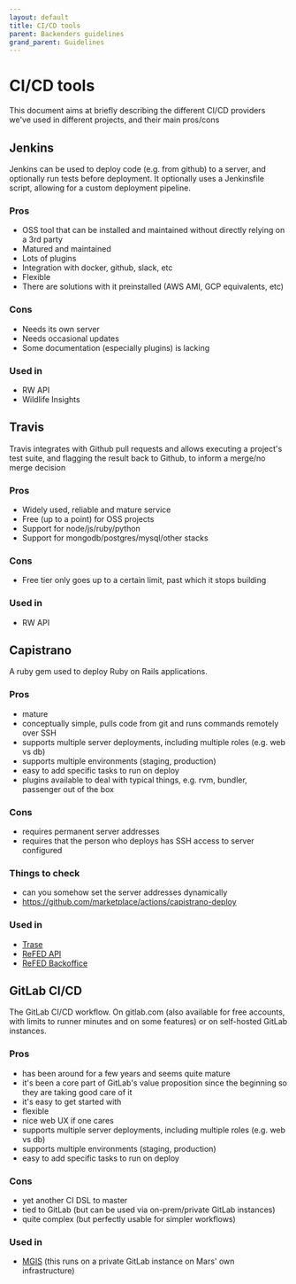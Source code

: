```yaml
---
layout: default
title: CI/CD tools
parent: Backenders guidelines
grand_parent: Guidelines
---
```


# CI/CD tools

This document aims at briefly describing the different CI/CD providers we've used in different projects, and their main pros/cons

## Jenkins

Jenkins can be used to deploy code (e.g. from github) to a server, and optionally run tests before deployment. It optionally uses a Jenkinsfile script, allowing for a custom deployment pipeline.

### Pros

- OSS tool that can be installed and maintained without directly relying on a 3rd party
- Matured and maintained
- Lots of plugins
- Integration with docker, github, slack, etc
- Flexible
- There are solutions with it preinstalled (AWS AMI, GCP equivalents, etc)

### Cons

- Needs its own server
- Needs occasional updates
- Some documentation (especially plugins) is lacking

### Used in

- RW API
- Wildlife Insights


## Travis

Travis integrates with Github pull requests and allows executing a project's test suite, and flagging the result back to Github, to inform a merge/no merge decision

### Pros

- Widely used, reliable and mature service
- Free (up to a point) for OSS projects
- Support for node/js/ruby/python
- Support for mongodb/postgres/mysql/other stacks

### Cons

- Free tier only goes up to a certain limit, past which it stops building

### Used in

- RW API

## Capistrano

A ruby gem used to deploy Ruby on Rails applications.

### Pros

- mature
- conceptually simple, pulls code from git and runs commands remotely over SSH
- supports multiple server deployments, including multiple roles (e.g. web vs db)
- supports multiple environments (staging, production)
- easy to add specific tasks to run on deploy
- plugins available to deal with typical things, e.g. rvm, bundler, passenger out of the box

### Cons

- requires permanent server addresses
- requires that the person who deploys has SSH access to server configured

### Things to check

- can you somehow set the server addresses dynamically
- https://github.com/marketplace/actions/capistrano-deploy

### Used in

- [Trase](https://github.com/Vizzuality/trase)
- [ReFED API](https://github.com/ReFED-Vizzuality/ReFED-api)
- [ReFED Backoffice](https://github.com/ReFED-Vizzuality/ReFED-backoffice)


## GitLab CI/CD

The GitLab CI/CD workflow. On gitlab.com (also available for free accounts, with limits to runner minutes and on some features) or on self-hosted GitLab instances.

### Pros

- has been around for a few years and seems quite mature
- it's been a core part of GitLab's value proposition since the beginning so they are taking good care of it
- it's easy to get started with
- flexible
- nice web UX if one cares
- supports multiple server deployments, including multiple roles (e.g. web vs db)
- supports multiple environments (staging, production)
- easy to add specific tasks to run on deploy

### Cons

- yet another CI DSL to master
- tied to GitLab (but can be used via on-prem/private GitLab instances)
- quite complex (but perfectly usable for simpler workflows)

### Used in

- [MGIS](https://github.com/Vizzuality/mgis) (this runs on a private GitLab instance on Mars' own infrastructure)